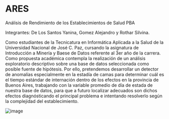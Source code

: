 # ARES
Análisis de Rendimiento de los Establecimientos de Salud PBA

Integrantes: De Los Santos Yanina, Gomez Alejandro y Rothar Silvina.

Como estudiantes de la Tecnicatura en Informática Aplicada a la Salud de la Universidad Nacional de José C. Paz, cursando la asignatura de Introducción a Minería y Baese de Datos referente al 3er año de la carrera. Como propuesta académica contempla la realización de un análisis exploratorio descriptivo sobre una base de datos seleccionada como posible fuente de hipótesis. 
Por ello, pretendemos desarrollar un detector de anomalías especialmente en la estadía de camas para determinar cuál es el tiempo estándar de internación dentro de los efectos en la provincia de Buenos Aires, trabajando con la variable promedio de día de estada de nuestra base de datos, para que a futuro localizar adecuados son dichos efectos diagnósticando el principal problema e intentando resolverlo según la complejidad del establecimiento. 

![image](https://github.com/Yanii09/ARES/assets/82288160/9ad5007e-7207-419b-b105-6c1b249230b7)

